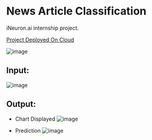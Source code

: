 # News Article Classification

iNeuron.ai internship project.

[Project Deployed On Cloud](https://share.streamlit.io/rajatrc1705/news-article-sorting/main/main.py)

![image](https://user-images.githubusercontent.com/52173002/164449948-dc813897-77a6-44fc-a912-3964dd4ef843.png)

## Input:
  ![image](https://user-images.githubusercontent.com/52173002/164450150-32531384-c3a8-4c41-a0c8-e150830241c0.png)

## Output:
  - Chart Displayed
     ![image](https://user-images.githubusercontent.com/52173002/164450188-ddea5ad9-932b-48bc-afb2-372e57cee4d0.png)

  - Prediction
      ![image](https://user-images.githubusercontent.com/52173002/164450221-22a6a9ea-bcf1-4e2e-8c3d-3a4849b9e2ee.png)
